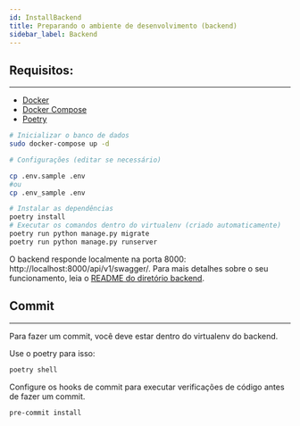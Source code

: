 ```yaml
---
id: InstallBackend
title: Preparando o ambiente de desenvolvimento (backend)
sidebar_label: Backend
---
```


## Requisitos:

---

- [Docker](https://docs.docker.com/install/linux/docker-ce/ubuntu/)
- [Docker Compose](https://docs.docker.com/compose/install/)
- [Poetry](https://poetry.eustace.io/docs/)

```sh
# Inicializar o banco de dados
sudo docker-compose up -d

# Configurações (editar se necessário)

cp .env.sample .env
#ou
cp .env_sample .env

# Instalar as dependências
poetry install
# Executar os comandos dentro do virtualenv (criado automaticamente)
poetry run python manage.py migrate
poetry run python manage.py runserver
```

O backend responde localmente na porta 8000: http://localhost:8000/api/v1/swagger/. Para mais detalhes sobre o seu funcionamento, leia o [README do diretório backend](backend/README.md).

## Commit

---

Para fazer um commit, você deve estar dentro do virtualenv do backend.

Use o poetry para isso:

```sh
poetry shell
```

Configure os hooks de commit para executar verificações de código antes de fazer um commit.

```sh
pre-commit install
```
